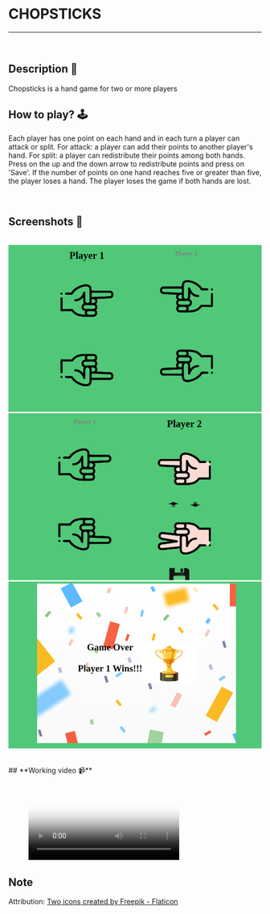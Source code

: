 # **CHOPSTICKS**

---

<br>

## **Description 📃** 
Chopsticks is a hand game for two or more players 

## **How to play? 🕹️**
Each player has one point on each hand and in each turn a player can attack or split. For attack: a player can add their points to another player's hand. For split: a player can redistribute their points among both hands. Press on the up and the down arrow to redistribute points and press on 'Save'. If the number of points on one hand reaches five or greater than five, the player loses a hand. The player loses the game if both hands are lost.


<br>

## **Screenshots 📸**

<br>![Alt text](image-0.png)
<br>![Alt text](image-1.png)
<br>![Alt text](image-2.png)

<br>
## **Working video 📹**
<!-- add your working video over here -->
<figure class="video_container">
  <video controls="true" allowfullscreen="true" poster="path/to/poster_image.png">
    <source src="video.webm">
  </video>
</figure>

## Note
Attribution: <a href="https://www.flaticon.com/free-icons/two" title="two icons">Two icons created by Freepik - Flaticon</a>